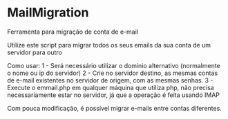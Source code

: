 # MailMigration
Ferramenta para migração de conta de e-mail

Utilize este script para migrar todos os seus emails da sua conta de um servidor para outro

Como usar:
1 - Será necessário utilizar o domínio alternativo (normalmente o nome ou ip do servidor) 
2 - Crie no servidor destino, as mesmas contas de e-mail existentes no servidor de origem, com as mesmas senhas.
3 - Execute o emmail.php em qualquer máquina que utiliza php, não precisa necessariamente estar no servidor, já que a operação é feita usando IMAP

Com pouca modificação, é possível migrar e-mails entre contas diferentes.
